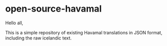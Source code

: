 # open-source-havamal

Hello all,

This is a simple repository of existing Havamal translations in JSON format, including the raw icelandic text.